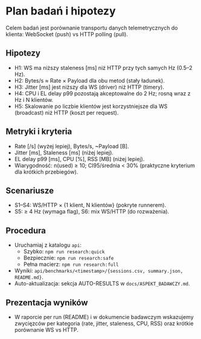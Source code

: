 # Plan badań i hipotezy

Celem badań jest porównanie transportu danych telemetrycznych do klienta: WebSocket (push) vs HTTP polling (pull).

## Hipotezy

- H1: WS ma niższy staleness [ms] niż HTTP przy tych samych Hz (0.5–2 Hz).
- H2: Bytes/s ≈ Rate × Payload dla obu metod (stały ładunek).
- H3: Jitter [ms] jest niższy dla WS (driver) niż HTTP (timery).
- H4: CPU i EL delay p99 pozostają akceptowalne do 2 Hz; rosną wraz z Hz i N klientów.
- H5: Skalowanie po liczbie klientów jest korzystniejsze dla WS (broadcast) niż HTTP (koszt per request).

## Metryki i kryteria

- Rate [/s] (wyżej lepiej), Bytes/s, ~Payload [B].
- Jitter [ms], Staleness [ms] (niżej lepiej).
- EL delay p99 [ms], CPU [%], RSS [MB] (niżej lepiej).
- Wiarygodność: n(used) ≥ 10; CI95/średnia < 30% (praktyczne kryterium dla krótkich przebiegów).

## Scenariusze

- S1–S4: WS/HTTP × {1 klient, N klientów} (pokryte runnerem).
- S5: ≥ 4 Hz (wymaga flag), S6: mix WS/HTTP (do rozważenia).

## Procedura

- Uruchamiaj z katalogu `api`:
  - Szybko: `npm run research:quick`
  - Bezpiecznie: `npm run research:safe`
  - Pełna macierz: `npm run research:full`
- Wyniki: `api/benchmarks/<timestamp>/{sessions.csv, summary.json, README.md}`.
- Auto-aktualizacja: sekcja AUTO-RESULTS w `docs/ASPEKT_BADAWCZY.md`.

## Prezentacja wyników

- W raporcie per run (README) i w dokumencie badawczym wskazujemy zwycięzców per kategoria (rate, jitter, staleness, CPU, RSS) oraz krótkie porównanie WS vs HTTP.
